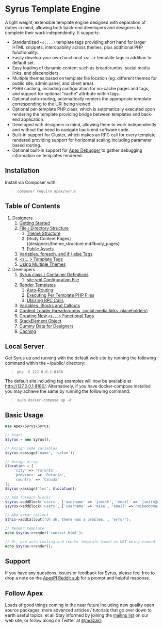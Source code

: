 
# Syrus Template Engine

A light weight, extensible template engine designed with separation of duties in mind, allowing both back-end developers and designers to complete their work independently.  It supports:

* Standardized `<s:...)` template tags providing short hand for larger HTML snippets, interopability across themes, plus additional PHP functionality.
* Easily develop your own functional <s:...> template tags in addition to default set.
* Easy loading of dynamic content such as breadcrumbs, social media links, and placeholders.
* Multiple themes based on template file location (eg. different themes for public site, admin panel, and client area).
* PSR6 caching, including configuration for no-cache pages and tags, and support for optional "cache" attribute within tags.
* Optional auto-routing, automatically renders the appropriate template corresponding to the URI being viewed. 
* Optional per-template PHP class, which is automatically executed upon rendering the template providing bridge between templates and back-end application.
* Developed with designers in mind, allowing them to work independently and without the need to navigate back-end software code.
* Built-in support for Cluster, which makes an RPC call for every template rendered providing support for horizontal scaling including parameter based routing.
* Optional built-in support for [Apex Debugger](https://github.com/apexpl/debugger) to gather debugging information on templates rendered.


## Installation

Install via Composer with:

> `composer require apex/syrus`


## Table of Contents

1. Designers
    1. [Getting Started](designers/getting_started.md)
    2. [File / Directory Structure](designers/theme_structure.md)
        1. [Theme Structure](designers/theme_structure.md#theme_structure)
        2. [Body Content Pages]((designers/theme_structure.md#body_pages)
        3. [Public Assets](designers/theme_structure.md#public_assets)
    3. [Variables, foreach, and if / else Tags](designers/variables.md)
    4. [&lt;s:...&gt; Template Tags](designers/tags.md)
    5. [Using Multiple Themes](designers/multiple_themes.md)
2. Developers
    1. [Syrus class / Container Definitions](syrus.md)
        1. [site.yml Configuration File](site_yml.md)
    2. [Render Templates](render.md)
        1. [Auto-Routing](autorouting.md)
        2. [Executing Per Template PHP Files](execute_php.md)
        3. [Utilizing RPC Calls](rpc.md)
    3. [Variables, Blocks and Callouts](variables.md)
    4. [Content Loader (breadcrumbs, social media links, placeholders)](content_loader.md)
    5. [Creating New `<s...>` Functional Tags](create_tags.md)
    6. [StackElement Object](stackelement.md)
    7. [Dummy Data for Designers](dummy_data.md)
    7. [Caching](cache.md)


## Local Server

Get Syrus up and running with the default web site by running the following command within the ~/public/ directory:

> `php -S 127.0.0.1:8180`

The default site including tag examples will now be available at http://127.0.0.1:8180/.  Alternatively, if you have docker-compose installed you may achieve the same by running the following command:

> `sudo docker-compose up -d`


## Basic Usage

~~~php
use Apex\Syrus\Syrus;

// Start
$syrus = new Syrus();

// Assign some variables
$syrus->assign('name', 'value');

// Assign array
$location = [
    'city' => 'Toronto', 
    'province' => 'Ontario', 
    'country' => 'Canada'
];
$syrus->assign('loc', $location);

// Add foreach blocks
$syrus->addBlock('users', ['username' => 'jsmith', 'email' => 'jsmith@domain.com']);
$syrus->addBlock('users', ['username' => 'mike', 'email' => 'mike@domain.com']);

// ADd error callout
$this->addCallout('Uh oh, there was a problem.', 'error');

// Render template
echo $syrus->render('contact.html');

// Or, use auto-routing and render template based on URI being viewed.
echo $syrus->render();
~~~


## Support

If you have any questions, issues or feedback for Syrus, please feel free to drop a note on the <a href="https://reddit.com/r/apexpl/">ApexPl Reddit sub</a> for a prompt and helpful response.


## Follow Apex

Loads of good things coming in the near future including new quality open source packages, more advanced articles / tutorials that go over down to earth useful topics, et al.  Stay informed by joining the <a href="https://apexpl.io/">mailing list</a> on our web site, or follow along on Twitter at <a href="https://twitter.com/mdizak1">@mdizak1</a>.



